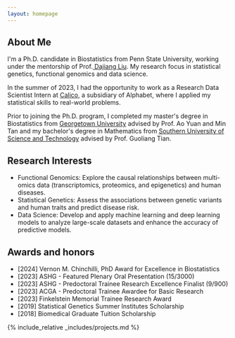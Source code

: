 ```yaml
---
layout: homepage
---
```


## About Me

I'm a Ph.D. candidate in Biostatistics from Penn State University, working under the mentorship of Prof.<a href="https://dajiangliu.blog/" target="_blank"> Dajiang Liu</a>. My research focus in statistical genetics, functional genomics and data science.

In the summer of 2023, I had the opportunity to work as a Research Data Scientist Intern at <a href="https://www.calicolabs.com/" target="_blank"> Calico</a>, a subsidiary of Alphabet, where I applied my statistical skills to real-world problems. 

Prior to joining the Ph.D. program, I completed my master's degree in Biostatistics from <a href="https://www.georgetown.edu/" target="_blank"> Georgetown University</a> advised by Prof. Ao Yuan and Min Tan and my bachelor's degree in Mathematics from 
<a href="https://www.sustech.edu.cn/en//" target="_blank"> Southern University of Science and Technology</a> advised by Prof. Guoliang Tian.


## Research Interests
- Functional Genomics: Explore the causal relationships between multi-omics data (transcriptomics, proteomics, and epigenetics) and human diseases.
- Statistical Genetics: Assess the associations between genetic variants and human traits and predict disease risk.
- Data Science: Develop and apply machine learning and deep learning models to analyze large-scale datasets and enhance the accuracy of predictive models.


## Awards and honors
- [2024] Vernon M. Chinchilli, PhD Award for Excellence in Biostatistics
- [2023] ASHG - Featured Plenary Oral Presentation (15/3000)
- [2023] ASHG - Predoctoral Trainee Research Excellence Finalist (9/900)
- [2023] ACGA - Predoctoral Trainee Awardee for Basic Research
- [2023] Finkelstein Memorial Trainee Research Award
- [2019] Statistical Genetics Summer Institutes Scholarship
- [2018] Biomedical Graduate Tuition Scholarship

{% include_relative _includes/projects.md %}




